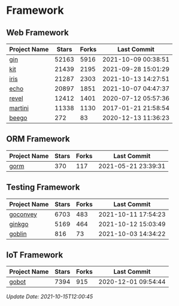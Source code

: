# Framework

## Web Framework
| Project Name | Stars | Forks | Last Commit |
| ------------ | ----- | ----- | ----------- |
| [gin](https://github.com/gin-gonic/gin) | 52163 | 5916 | 2021-10-09 00:38:51 |
| [kit](https://github.com/go-kit/kit) | 21439 | 2195 | 2021-09-28 15:01:29 |
| [iris](https://github.com/kataras/iris) | 21287 | 2303 | 2021-10-13 14:27:51 |
| [echo](https://github.com/labstack/echo) | 20897 | 1851 | 2021-10-07 04:47:37 |
| [revel](https://github.com/revel/revel) | 12412 | 1401 | 2020-07-12 05:57:36 |
| [martini](https://github.com/go-martini/martini) | 11338 | 1130 | 2017-01-21 21:58:54 |
| [beego](https://github.com/astaxie/beego) | 272 | 83 | 2020-12-13 11:36:23 |

## ORM Framework
| Project Name | Stars | Forks | Last Commit |
| ------------ | ----- | ----- | ----------- |
| [gorm](https://github.com/jinzhu/gorm) | 370 | 117 | 2021-05-21 23:39:31 |

## Testing Framework
| Project Name | Stars | Forks | Last Commit |
| ------------ | ----- | ----- | ----------- |
| [goconvey](https://github.com/smartystreets/goconvey) | 6703 | 483 | 2021-10-11 17:54:23 |
| [ginkgo](https://github.com/onsi/ginkgo) | 5169 | 464 | 2021-10-12 15:03:49 |
| [goblin](https://github.com/franela/goblin) | 816 | 73 | 2021-10-03 14:34:22 |

## IoT Framework
| Project Name | Stars | Forks | Last Commit |
| ------------ | ----- | ----- | ----------- |
| [gobot](https://github.com/hybridgroup/gobot) | 7394 | 915 | 2020-12-01 09:54:44 |

*Update Date: 2021-10-15T12:00:45*